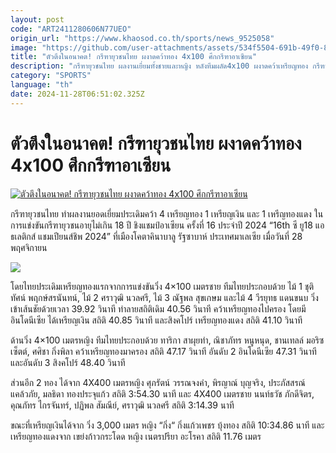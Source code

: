 ```yaml
---
layout: post
code: "ART2411280606N77UEO"
origin_url: "https://www.khaosod.co.th/sports/news_9525058"
image: "https://github.com/user-attachments/assets/534f5504-691b-49f0-8be4-679ea054b628"
title: "ตัวตึงในอนาคต! กรีฑายุวชนไทย ผงาดคว้าทอง 4x100 ศึกกรีฑาอาเซียน"
description: "กรีฑายุวชนไทย ผลงานเยี่ยมทั้งชายและหญิง หลังทีมผลัด4x100 ผงาดคว้าเหรียญทอง กรีฑายุวชนอายุไม่เกิน 18 ปี ชิงแชมป์อาเซียน ที่มาเลเซีย"
category: "SPORTS"
language: "th"
date: 2024-11-28T06:51:02.325Z
---
```


# ตัวตึงในอนาคต! กรีฑายุวชนไทย ผงาดคว้าทอง 4x100 ศึกกรีฑาอาเซียน

[![ตัวตึงในอนาคต! กรีฑายุวชนไทย ผงาดคว้าทอง 4x100 ศึกกรีฑาอาเซียน](https://www.khaosod.co.th/wpapp/uploads/2024/11/hjree.jpg "ตัวตึงในอนาคต! กรีฑายุวชนไทย ผงาดคว้าทอง 4x100 ศึกกรีฑาอาเซียน")](https://www.khaosod.co.th/wpapp/uploads/2024/11/hjree.jpg)

กรีฑายุวชนไทย ทำผลงานยอดเยี่ยมประเดิมคว้า 4 เหรียญทอง 1 เหรียญเงิน และ 1 เหรีญทองแดง ในการแข่งขันกรีฑายุวชนอายุไม่เกิน 18 ปี ชิงแชมป์อาเซียน ครั้งที่ 16 ประจำปี 2024 “16th ซี ยู18 แอธเลติกส์ แชมเปียนส์ชิพ 2024” ที่เมืองโคตาคินาบาลู รัฐซาบาห์ ประเทศมาเลเซีย เมื่อวันที่ 28 พฤศจิกายน

![](https://www.khaosod.co.th/wpapp/uploads/2024/11/S__308895767.jpg)

โดยไทยประเดิมเหรียญทองแรกจากการแข่งขันวิ่ง 4×100 เมตรชาย ทีมไทยประกอบด้วย ไม้ 1 ชุติทัศน์ พฤกษ์สรนันทน์, ไม้ 2 ศราวุฒิ นวลศรี, ไม้ 3 ณัฐพล สุขเกษม และไม้ 4 วีรยุทธ แดนขนบ วิ่งเข้าเส้นชัยด้วยเวลา 39.92 วินาที ทำลายสถิติเดิม 40.56 วินาที คว้าเหรียญทองไปครอง โดยมี อินโดนีเซีย ได้เหรียญเงิน สถิติ 40.85 วินาที และสิงคโปร์ เหรียญทองแดง สถิติ 41.10 วินาที

ด้านวิ่ง 4×100 เมตรหญิง ทีมไทยประกอบด้วย ทาริกา สาผุยทำ, ณิชาภัทร หนูหนุด, ชานเทลล์ มอริซเซ็ตต์, ศศิชา กิ่งพิลา คว้าเหรียญทองมาครอง สถิติ 47.17 วินาที อันดับ 2 อินโดนีเซีย 47.31 วินาที และอันดับ 3 สิงคโปร์ 48.40 วินาที

ส่วนอีก 2 ทอง ได้จาก 4X400 เมตรหญิง ศุภรัตน์ วรรณจงคำ, พิรญาณ์ บุญจริง, ประภัสสรณ์ แคล้วภัย, มลธิดา ทองประจุแก้ว สถิติ 3:54.30 นาที และ 4X400 เมตรชาย นนท์ธวัช ภักดีจิตร, คุณภัทร ไกรจันทร์, ปฏิพล สัมณีย์, ศราวุฒิ นวลศรี สถิติ 3:14.39 นาที

ขณะที่เหรียญเงินได้จาก วิ่ง 3,000 เมตร หญิง “กิ่ง“ กิ่งแก้วเพชร บุ้งทอง สถิติ 10:34.86 นาที และเหรียญทองแดงจาก เขย่งก้าวกระโดด หญิง เนตรปรียา อะโรคา สถิติ 11.76 เมตร